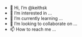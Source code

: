 - 👋 Hi, I’m @keithsk
- 👀 I’m interested in ...
- 🌱 I’m currently learning ...
- 💞️ I’m looking to collaborate on ...
- 📫 How to reach me ...

<!---
keithsk/keithsk is a ✨ special ✨ repository because its `README.md` (this file) appears on your GitHub profile.
You can click the Preview link to take a look at your changes.
--->

